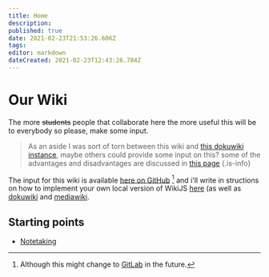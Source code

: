 ```yaml
---
title: Home
description: 
published: true
date: 2021-02-23T21:53:26.606Z
tags: 
editor: markdown
dateCreated: 2021-02-23T12:43:26.784Z
---
```


# Our Wiki

The more ~~students~~ people that collaborate here the more useful
this will be to everybody so please, make some input.

> As an aside I was sort of torn between this wiki and [this dokuwiki
> instance](http://ryansnotes.org:82/dokuwiki/doku.php), maybe others could provide some input on this? some of
> the advantages and disadvantages are discussed in [this page](./dokuwiki-vs-wikijs.md)
{.is-info}


The input for this wiki is available [here on GitHub](https://github.com/RyanGreenup/wiki) [^1] and i'll
write in structions on how to implement your own local version of
WikiJS [here](./implement-local-instance-of-wikijs.md) (as well as [dokuwiki](./implement-local-instance-of-dokuwiki.md) and [mediawiki](./implement-local-instance-of-mediawiki.md).

## Starting points

- [Notetaking](./Notetaking/home.md)

[^1]: Although this might change to [GitLab](https://about.gitlab.com/) in the future.

